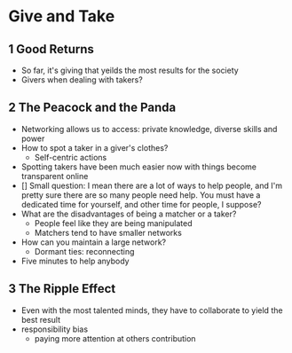 # Give and Take

## 1 Good Returns

- So far, it's giving that yeilds the most results for the society
- Givers when dealing with takers?

## 2 The Peacock and the Panda

- Networking allows us to access: private knowledge, diverse skills and power 
- How to spot a taker in a giver's clothes?
    - Self-centric actions
- Spotting takers have been much easier now with things become transparent online
- [] Small question: I mean there are a lot of ways to help people, and I'm pretty sure there are so many people need help. You must have a dedicated time for yourself, and other time for people, I suppose?
- What are the disadvantages of being a matcher or a taker?
    - People feel like they are being manipulated
    - Matchers tend to have smaller networks
- How can you maintain a large network?
    - Dormant ties: reconnecting
- Five minutes to help anybody

## 3 The Ripple Effect

- Even with the most talented minds, they have to collaborate to yield the best result
- responsibility bias
    - paying more attention at others contribution



